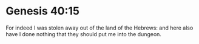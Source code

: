 # Genesis 40:15

For indeed I was stolen away out of the land of the Hebrews: and here also have I done nothing that they should put me into the dungeon.